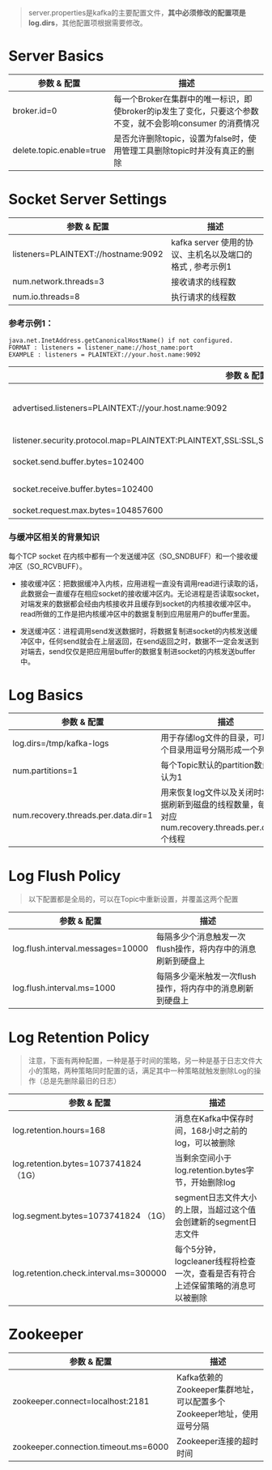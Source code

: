 >server.properties是kafka的主要配置文件，**其中必须修改的配置项是log.dirs**，其他配置项根据需要修改。

# Server Basics
参数 & 配置| 描述
---|---
broker.id=0 | 每一个Broker在集群中的唯一标识，即使broker的ip发生了变化，只要这个参数不变，就不会影响consumer 的消费情况
delete.topic.enable=true | 是否允许删除topic，设置为false时，使用管理工具删除topic时并没有真正的删除

# Socket Server Settings
参数 & 配置| 描述
---|---
listeners=PLAINTEXT://hostname:9092 | kafka server 使用的协议、主机名以及端口的格式 , 参考示例1
num.network.threads=3| 接收请求的线程数
num.io.threads=8 | 执行请求的线程数

### 参考示例1：
```
java.net.InetAddress.getCanonicalHostName() if not configured.
FORMAT : listeners = listener_name://host_name:port
EXAMPLE : listeners = PLAINTEXT://your.host.name:9092
```

参数 & 配置| 描述
---|---
advertised.listeners=PLAINTEXT://your.host.name:9092 | broker向生产者和消费者进行广播，如果没有设置，将使用listeners，如果设置了，将使用java.net.InetAddress.getCanonicalHostName()的返回值
listener.security.protocol.map=PLAINTEXT:PLAINTEXT,SSL:SSL,SASL_PLAINTEXT:SASL_PLAINTEXT,SASL_SSL:SASL_SSL | 监听器名称映射到安全协议
socket.send.buffer.bytes=102400 | TCP连接的SO_SNDBUFF缓冲区大小，默认为100KB，如果是-1就是使用擦作系统默认的值
socket.receive.buffer.bytes=102400 | TCP连接的SO_RCVBUFF缓冲区大小，默认为100KB，如果是-1就是使用擦作系统默认的值
socket.request.max.bytes=104857600 |请求的最大长度

### 与缓冲区相关的背景知识

每个TCP socket 在内核中都有一个发送缓冲区（SO_SNDBUFF）和一个接收缓冲区（SO_RCVBUFF）。

- 接收缓冲区：把数据缓冲入内核，应用进程一直没有调用read进行读取的话，此数据会一直缓存在相应socket的接收缓冲区内。无论进程是否读取socket，对端发来的数据都会经由内核接收并且缓存到socket的内核接收缓冲区中。read所做的工作是把内核缓冲区中的数据复制到应用层用户的buffer里面。

- 发送缓冲区：进程调用send发送数据时，将数据复制进socket的内核发送缓冲区中，任何send就会在上层返回，在send返回之时，数据不一定会发送到对端去，send仅仅是把应用层buffer的数据复制进socket的内核发送buffer中。

# Log Basics 
参数 & 配置| 描述
---|---
log.dirs=/tmp/kafka-logs | 用于存储log文件的目录，可以将多个目录用逗号分隔形成一个列表
num.partitions=1 | 每个Topic默认的partition数量，默认为1
num.recovery.threads.per.data.dir=1 | 用来恢复log文件以及关闭时将log数据刷新到磁盘的线程数量，每个目录对应num.recovery.threads.per.data.dir个线程

# Log Flush Policy 
> 以下配置都是全局的，可以在Topic中重新设置，并覆盖这两个配置

参数 & 配置| 描述
---|---
log.flush.interval.messages=10000 | 每隔多少个消息触发一次flush操作，将内存中的消息刷新到硬盘上
log.flush.interval.ms=1000 | 每隔多少毫米触发一次flush操作，将内存中的消息刷新到硬盘上


# Log Retention Policy
>注意，下面有两种配置，一种是基于时间的策略，另一种是基于日志文件大小的策略，两种策略同时配置的话，满足其中一种策略就触发删除Log的操作（总是先删除最旧的日志）

参数 & 配置| 描述
---|---
log.retention.hours=168 | 消息在Kafka中保存时间，168小时之前的log，可以被删除
log.retention.bytes=1073741824 （1G）| 当剩余空间小于log.retention.bytes字节，开始删除log
log.segment.bytes=1073741824 （1G）| segment日志文件大小的上限，当超过这个值会创建新的segment日志文件
log.retention.check.interval.ms=300000 | 每个5分钟，logcleaner线程将检查一次，查看是否有符合上述保留策略的消息可以被删除

# Zookeeper 

参数 & 配置| 描述
---|---
zookeeper.connect=localhost:2181 | Kafka依赖的Zookeeper集群地址，可以配置多个Zookeeper地址，使用逗号分隔
zookeeper.connection.timeout.ms=6000 | Zookeeper连接的超时时间